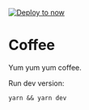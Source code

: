 [![Deploy to now](https://deploy.now.sh/static/button.svg)](https://deploy.now.sh/?repo=https://github.com/zeit/next.js/tree/master/examples/with-styled-components)

# Coffee

Yum yum yum coffee.

Run dev version:

```
yarn && yarn dev
```